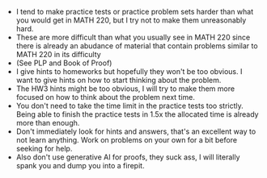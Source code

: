 - I tend to make practice tests or practice problem sets harder than what you would get in MATH 220, but I try not to make them unreasonably hard.
- These are more difficult than what you usually see in MATH 220 since there is already an abudance of material that contain problems similar to MATH 220 in its difficulty
- (See PLP and Book of Proof)
- I give hints to homeworks but hopefully they won't be too obvious. I want to give hints on how to start thinking about the problem.
- The HW3 hints might be too obvious, I will try to make them more focused on how to think about the problem next time.
- You don't need to take the time limit in the practice tests too strictly. Being able to finish the practice tests in 1.5x the allocated time is already more than enough.
- Don't immediately look for hints and answers, that's an excellent way to not learn anything. Work on problems on your own for a bit before seeking for help.
- Also don't use generative AI for proofs, they suck ass, I will literally spank you and dump you into a firepit.
